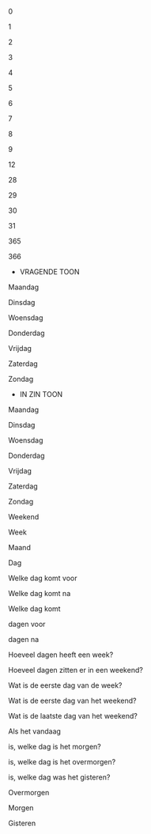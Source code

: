 
0

1

2

3

4

5

6

7

8

9


12

28

29

30

31


365

366


* VRAGENDE TOON 

Maandag

Dinsdag 

Woensdag 

Donderdag

Vrijdag

Zaterdag 

Zondag 



* IN ZIN TOON 

Maandag

Dinsdag 

Woensdag 

Donderdag

Vrijdag

Zaterdag 

Zondag 


Weekend 

Week

Maand

Dag 



Welke dag komt voor 

Welke dag komt na 


Welke dag komt 

dagen voor

dagen na


Hoeveel dagen heeft een week?

Hoeveel dagen zitten er in een weekend?



Wat is de eerste dag van de week?

Wat is de eerste dag van het weekend?

Wat is de laatste dag van het weekend?



Als het vandaag 

is, welke dag is het morgen?



is, welke dag is het overmorgen?

is, welke dag was het gisteren?



Overmorgen

Morgen

Gisteren




